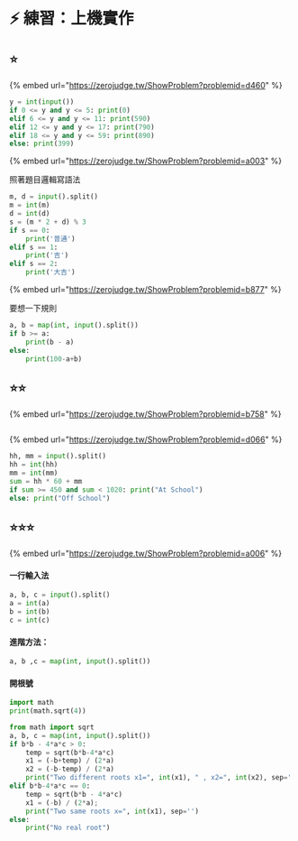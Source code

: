 # ⚡ 練習：上機實作

## ⭐

{% embed url="https://zerojudge.tw/ShowProblem?problemid=d460" %}

```python
y = int(input())
if 0 <= y and y <= 5: print(0)
elif 6 <= y and y <= 11: print(590)
elif 12 <= y and y <= 17: print(790)
elif 18 <= y and y <= 59: print(890)
else: print(399)
```

{% embed url="https://zerojudge.tw/ShowProblem?problemid=a003" %}

照著題目邏輯寫語法

```python
m, d = input().split()
m = int(m)
d = int(d)
s = (m * 2 + d) % 3
if s == 0:
    print('普通')
elif s == 1:
    print('吉')
elif s == 2:
    print('大吉')
```

{% embed url="https://zerojudge.tw/ShowProblem?problemid=b877" %}

要想一下規則

```python
a, b = map(int, input().split())
if b >= a:
    print(b - a)
else:
    print(100-a+b)
```

## ⭐⭐

{% embed url="https://zerojudge.tw/ShowProblem?problemid=b758" %}

```python

```

{% embed url="https://zerojudge.tw/ShowProblem?problemid=d066" %}

```python
hh, mm = input().split()
hh = int(hh)
mm = int(mm)
sum = hh * 60 + mm
if sum >= 450 and sum < 1020: print("At School")
else: print("Off School")
```

## ⭐⭐⭐

{% embed url="https://zerojudge.tw/ShowProblem?problemid=a006" %}

#### 一行輸入法

```python
a, b, c = input().split()
a = int(a)
b = int(b)
c = int(c)
```

#### 進階方法：

```python
a, b ,c = map(int, input().split())
```

#### 開根號

```python
import math
print(math.sqrt(4))
```

```python
from math import sqrt
a, b, c = map(int, input().split())
if b*b - 4*a*c > 0:
    temp = sqrt(b*b-4*a*c)
    x1 = (-b+temp) / (2*a)
    x2 = (-b-temp) / (2*a)
    print("Two different roots x1=", int(x1), " , x2=", int(x2), sep='')
elif b*b-4*a*c == 0:
    temp = sqrt(b*b - 4*a*c)
    x1 = (-b) / (2*a);
    print("Two same roots x=", int(x1), sep='')
else:
    print("No real root")
```

